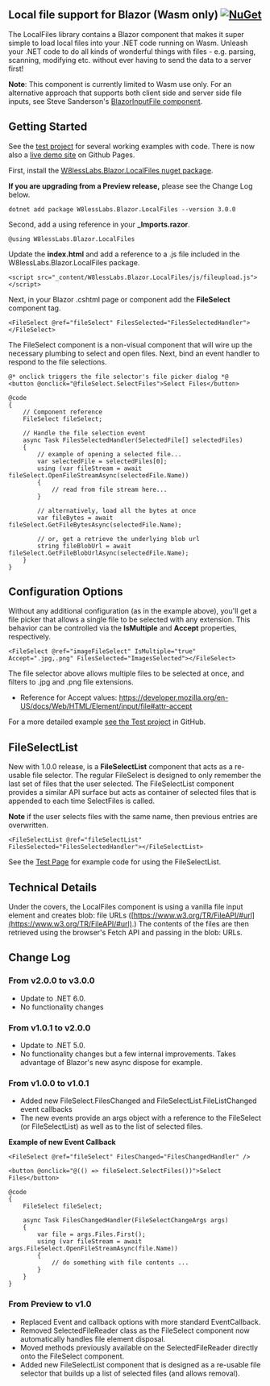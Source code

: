 ## Local file support for Blazor (Wasm only) [![NuGet](https://img.shields.io/nuget/v/W8lessLabs.Blazor.LocalFiles.svg)](https://www.nuget.org/packages/W8lessLabs.Blazor.LocalFiles/)

The LocalFiles library contains a Blazor component that makes it super simple to load local files into your .NET code running on Wasm.
Unleash your .NET code to do all kinds of wonderful things with files - e.g. parsing, scanning, modifying etc. without ever having to send the data to a server first!

**Note**: This component is currently limited to Wasm use only. For an alternative approach that supports both 
client side and server side file inputs, see Steve Sanderson's [BlazorInputFile component](http://blog.stevensanderson.com/2019/09/13/blazor-inputfile/).

## Getting Started

See the [test project](https://github.com/jburman/W8lessLabs.Blazor.LocalFiles/tree/master/test/W8lessLabs.Blazor.LocalFilesTest) for several working examples with code. 
There is now also a [live demo site](https://jburman.github.io/BlazorLocalFilesExample/) on Github Pages.

First, install the [W8lessLabs.Blazor.LocalFiles nuget package](https://www.nuget.org/packages/W8lessLabs.Blazor.LocalFiles).

**If you are upgrading from a Preview release,** please see the Change Log below.

```
dotnet add package W8lessLabs.Blazor.LocalFiles --version 3.0.0
```

Second, add a using reference in your **_Imports.razor**.

```
@using W8lessLabs.Blazor.LocalFiles
```

Update the **index.html** and add a reference to a .js file included in the W8lessLabs.Blazor.LocalFiles package.
```
<script src="_content/W8lessLabs.Blazor.LocalFiles/js/fileupload.js"></script>
```

Next, in your Blazor .cshtml page or component add the **FileSelect** component tag.


```
<FileSelect @ref="fileSelect" FilesSelected="FilesSelectedHandler"></FileSelect>
```

The FileSelect component is a non-visual component that will wire up the necessary plumbing to select and open files. Next, bind an event handler to respond to the file selections.


```
@* onclick triggers the file selector's file picker dialog *@
<button @onclick="@fileSelect.SelectFiles">Select Files</button>

@code 
{
    // Component reference
    FileSelect fileSelect;

    // Handle the file selection event
    async Task FilesSelectedHandler(SelectedFile[] selectedFiles)
    {
        // example of opening a selected file...
        var selectedFile = selectedFiles[0];
        using (var fileStream = await fileSelect.OpenFileStreamAsync(selectedFile.Name))
        {
            // read from file stream here...
        }

        // alternatively, load all the bytes at once
        var fileBytes = await fileSelect.GetFileBytesAsync(selectedFile.Name);
        
        // or, get a retrieve the underlying blob url
        string fileBlobUrl = await fileSelect.GetFileBlobUrlAsync(selectedFile.Name);
    }
}
```
## Configuration Options
Without any additional configuration (as in the example above), you'll get a file picker that allows a single file to be selected with any extension. This behavior can be controlled via the **IsMultiple** and **Accept** properties, respectively.

```
<FileSelect @ref="imageFileSelect" IsMultiple="true" Accept=".jpg,.png" FilesSelected="ImagesSelected"></FileSelect>
```
The file selector above allows multiple files to be selected at once, and filters to .jpg and .png file extensions.

- Reference for Accept values: https://developer.mozilla.org/en-US/docs/Web/HTML/Element/input/file#attr-accept

For a more detailed example [see the Test project](https://github.com/jburman/W8lessLabs.Blazor.LocalFiles/tree/master/test/W8lessLabs.Blazor.LocalFilesTest) in GitHub.

## FileSelectList
New with 1.0.0 release, is a **FileSelectList** component that acts as a re-usable file selector. The regular FileSelect is designed to 
only remember the last set of files that the user selected. The FileSelectList component provides a similar API surface but acts as 
container of selected files that is appended to each time SelectFiles is called.

**Note** if the user selects files with the same name, then previous entries are overwritten.

```
<FileSelectList @ref="fileSelectList" FilesSelected="FilesSelectedHandler"></FileSelectList>
```

See the [Test Page](https://raw.githubusercontent.com/jburman/W8lessLabs.Blazor.LocalFiles/master/test/W8lessLabs.Blazor.LocalFilesTest/Pages/FileList.razor) for example code for using the FileSelectList.


## Technical Details
Under the covers, the LocalFiles component is using a vanilla file input element and 
creates blob: file URLs ([https://www.w3.org/TR/FileAPI/#url](https://www.w3.org/TR/FileAPI/#url).) 
The contents of the files are then retrieved using the browser's Fetch API and passing in the blob: URLs.


## Change Log

### From v2.0.0 to v3.0.0
- Update to .NET 6.0. 
- No functionality changes

### From v1.0.1 to v2.0.0
- Update to .NET 5.0. 
- No functionality changes but a few internal improvements. Takes advantage of Blazor's new async dispose for example.

### From v1.0.0 to v1.0.1
- Added new FileSelect.FilesChanged and FileSelectList.FileListChanged event callbacks
- The new events provide an args object with a reference to the FileSelect (or FileSelectList) as well as to
the list of selected files.

**Example of new Event Callback**
```
<FileSelect @ref="fileSelect" FilesChanged="FilesChangedHandler" />

<button @onclick="@(() => fileSelect.SelectFiles())">Select Files</button>

@code
{
    FileSelect fileSelect;

    async Task FilesChangedHandler(FileSelectChangeArgs args)
    {
        var file = args.Files.First();
        using (var fileStream = await args.FileSelect.OpenFileStreamAsync(file.Name))
        {
            // do something with file contents ...
        }
    }
}
```

### From Preview to v1.0
- Replaced Event and callback options with more standard EventCallback.
- Removed SelectedFileReader class as the FileSelect component now automatically handles file element disposal.
- Moved methods previously available on the SelectedFileReader directly onto the FileSelect component.
- Added new FileSelectList component that is designed as a re-usable file selector that builds up a list of selected files (and allows removal).
